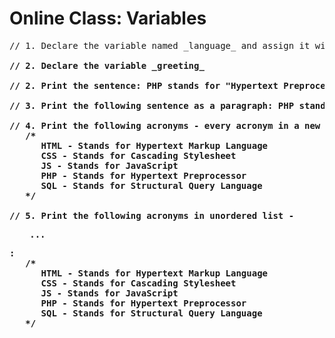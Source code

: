 # Online Class: Variables

<pre>
// 1. Declare the variable named _language_ and assign it with value <b>PHP_

// 2. Declare the variable _greeting_

// 2. Print the sentence: PHP stands for "Hypertext Preprocessor"!

// 3. Print the following sentence as a paragraph: PHP stands for "Hypertext Preprocessor"!

// 4. Print the following acronyms - every acronym in a new line:
   /*
      HTML - Stands for Hypertext Markup Language
      CSS - Stands for Cascading Stylesheet
      JS - Stands for JavaScript
      PHP - Stands for Hypertext Preprocessor
      SQL - Stands for Structural Query Language
   */

// 5. Print the following acronyms in unordered list - <ul> ... </ul>:
   /*
      HTML - Stands for Hypertext Markup Language
      CSS - Stands for Cascading Stylesheet
      JS - Stands for JavaScript
      PHP - Stands for Hypertext Preprocessor
      SQL - Stands for Structural Query Language
   */
</pre>
